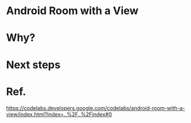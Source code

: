 Android Room with a View
===

Why?
===

Next steps
===

Ref.
===
https://codelabs.developers.google.com/codelabs/android-room-with-a-view/index.html?index=..%2F..%2Findex#0

